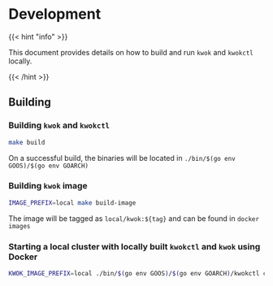 # Development

{{< hint "info" >}}

This document provides details on how to build and run `kwok` and `kwokctl` locally.

{{< /hint >}}

## Building

### Building `kwok` and `kwokctl`

``` bash
make build
```

On a successful build, the binaries will be located in `./bin/$(go env GOOS)/$(go env GOARCH)`

### Building `kwok` image

```bash
IMAGE_PREFIX=local make build-image
```

The image will be tagged as `local/kwok:${tag}` and can be found in `docker images`

### Starting a local cluster with locally built `kwokctl` and `kwok` using Docker

``` bash
KWOK_IMAGE_PREFIX=local ./bin/$(go env GOOS)/$(go env GOARCH)/kwokctl create cluster
```
